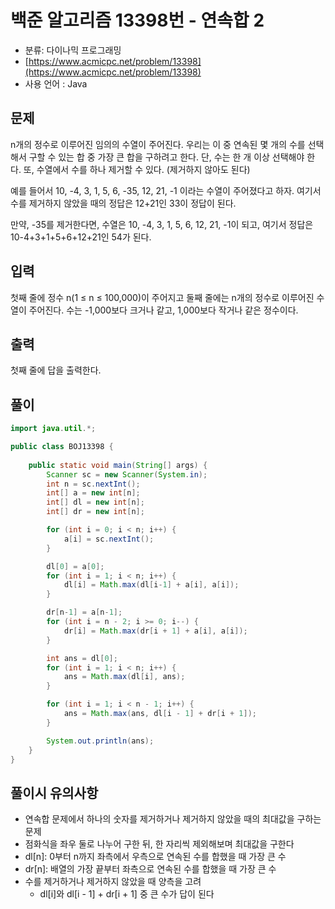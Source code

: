 # 백준 알고리즘 13398번 - 연속합 2

- 분류: 다이나믹 프로그래밍
- [https://www.acmicpc.net/problem/13398](https://www.acmicpc.net/problem/13398)
- 사용 언어 : Java

## 문제

n개의 정수로 이루어진 임의의 수열이 주어진다. 우리는 이 중 연속된 몇 개의 수를 선택해서 구할 수 있는 합 중 가장 큰 합을 구하려고 한다. 단, 수는 한 개 이상 선택해야 한다. 또, 수열에서 수를 하나 제거할 수 있다. (제거하지 않아도 된다)

예를 들어서 10, -4, 3, 1, 5, 6, -35, 12, 21, -1 이라는 수열이 주어졌다고 하자. 여기서 수를 제거하지 않았을 때의 정답은 12+21인 33이 정답이 된다.

만약, -35를 제거한다면, 수열은 10, -4, 3, 1, 5, 6, 12, 21, -1이 되고, 여기서 정답은 10-4+3+1+5+6+12+21인 54가 된다.


## 입력

첫째 줄에 정수 n(1 ≤ n ≤ 100,000)이 주어지고 둘째 줄에는 n개의 정수로 이루어진 수열이 주어진다. 수는 -1,000보다 크거나 같고, 1,000보다 작거나 같은 정수이다.


## 출력

첫째 줄에 답을 출력한다.


## 풀이

```java
import java.util.*;

public class BOJ13398 {
    
	public static void main(String[] args) {
		Scanner sc = new Scanner(System.in);
		int n = sc.nextInt();
		int[] a = new int[n];
		int[] dl = new int[n];
		int[] dr = new int[n];

		for (int i = 0; i < n; i++) {
			a[i] = sc.nextInt();
		}

		dl[0] = a[0];
		for (int i = 1; i < n; i++) {
			dl[i] = Math.max(dl[i-1] + a[i], a[i]);
		}

		dr[n-1] = a[n-1];
		for (int i = n - 2; i >= 0; i--) {
			dr[i] = Math.max(dr[i + 1] + a[i], a[i]);
		}

		int ans = dl[0];
		for (int i = 1; i < n; i++) {
			ans = Math.max(dl[i], ans);
		}

		for (int i = 1; i < n - 1; i++) {
			ans = Math.max(ans, dl[i - 1] + dr[i + 1]);
		}

		System.out.println(ans);
	}
}
```

## 풀이시 유의사항

- 연속합 문제에서 하나의 숫자를 제거하거나 제거하지 않았을 때의 최대값을 구하는 문제
- 점화식을 좌우 둘로 나누어 구한 뒤, 한 자리씩 제외해보며 최대값을 구한다
- dl[n]: 0부터 n까지 좌측에서 우측으로 연속된 수를 합했을 때 가장 큰 수
- dr[n]: 배열의 가장 끝부터 좌측으로 연속된 수를 합했을 때 가장 큰 수
- 수를 제거하거나 제거하지 않았을 때 양측을 고려
	- dl[i]와 dl[i - 1] + dr[i + 1] 중 큰 수가 답이 된다